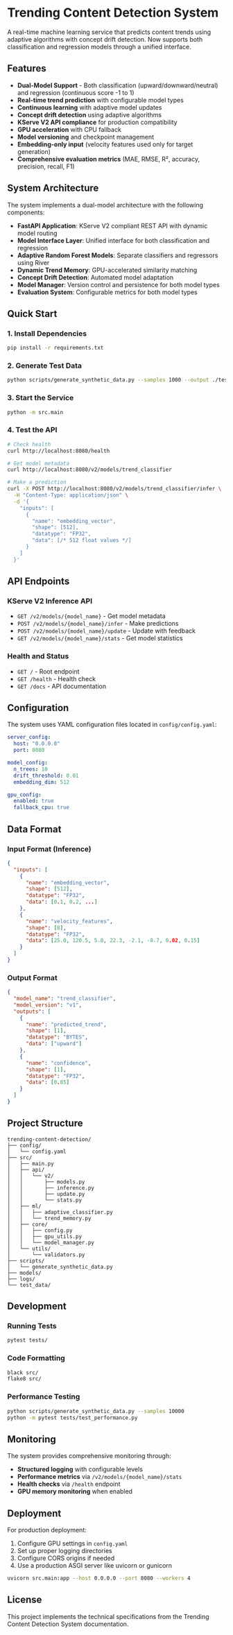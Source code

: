 # Trending Content Detection System

A real-time machine learning service that predicts content trends using adaptive algorithms with concept drift detection. Now supports both classification and regression models through a unified interface.

## Features

- **Dual-Model Support** - Both classification (upward/downward/neutral) and regression (continuous score -1 to 1)
- **Real-time trend prediction** with configurable model types
- **Continuous learning** with adaptive model updates
- **Concept drift detection** using adaptive algorithms
- **KServe V2 API compliance** for production compatibility
- **GPU acceleration** with CPU fallback
- **Model versioning** and checkpoint management
- **Embedding-only input** (velocity features used only for target generation)
- **Comprehensive evaluation metrics** (MAE, RMSE, R², accuracy, precision, recall, F1)

## System Architecture

The system implements a dual-model architecture with the following components:

- **FastAPI Application**: KServe V2 compliant REST API with dynamic model routing
- **Model Interface Layer**: Unified interface for both classification and regression
- **Adaptive Random Forest Models**: Separate classifiers and regressors using River
- **Dynamic Trend Memory**: GPU-accelerated similarity matching
- **Concept Drift Detection**: Automated model adaptation
- **Model Manager**: Version control and persistence for both model types
- **Evaluation System**: Configurable metrics for both model types

## Quick Start

### 1. Install Dependencies

```bash
pip install -r requirements.txt
```

### 2. Generate Test Data

```bash
python scripts/generate_synthetic_data.py --samples 1000 --output ./test_data
```

### 3. Start the Service

```bash
python -m src.main
```

### 4. Test the API

```bash
# Check health
curl http://localhost:8080/health

# Get model metadata
curl http://localhost:8080/v2/models/trend_classifier

# Make a prediction
curl -X POST http://localhost:8080/v2/models/trend_classifier/infer \
  -H "Content-Type: application/json" \
  -d '{
    "inputs": [
      {
        "name": "embedding_vector",
        "shape": [512],
        "datatype": "FP32",
        "data": [/* 512 float values */]
      }
    ]
  }'
```

## API Endpoints

### KServe V2 Inference API

- `GET /v2/models/{model_name}` - Get model metadata
- `POST /v2/models/{model_name}/infer` - Make predictions
- `POST /v2/models/{model_name}/update` - Update with feedback
- `GET /v2/models/{model_name}/stats` - Get model statistics

### Health and Status

- `GET /` - Root endpoint
- `GET /health` - Health check
- `GET /docs` - API documentation

## Configuration

The system uses YAML configuration files located in `config/config.yaml`:

```yaml
server_config:
  host: "0.0.0.0"
  port: 8080

model_config:
  n_trees: 10
  drift_threshold: 0.01
  embedding_dim: 512

gpu_config:
  enabled: true
  fallback_cpu: true
```

## Data Format

### Input Format (Inference)

```json
{
  "inputs": [
    {
      "name": "embedding_vector",
      "shape": [512],
      "datatype": "FP32", 
      "data": [0.1, 0.2, ...]
    },
    {
      "name": "velocity_features",
      "shape": [8],
      "datatype": "FP32",
      "data": [25.0, 120.5, 5.8, 22.3, -2.1, -8.7, 0.02, 0.15]
    }
  ]
}
```

### Output Format

```json
{
  "model_name": "trend_classifier",
  "model_version": "v1",
  "outputs": [
    {
      "name": "predicted_trend",
      "shape": [1],
      "datatype": "BYTES",
      "data": ["upward"]
    },
    {
      "name": "confidence", 
      "shape": [1],
      "datatype": "FP32",
      "data": [0.85]
    }
  ]
}
```

## Project Structure

```
trending-content-detection/
├── config/
│   └── config.yaml
├── src/
│   ├── main.py
│   ├── api/
│   │   └── v2/
│   │       ├── models.py
│   │       ├── inference.py
│   │       ├── update.py
│   │       └── stats.py
│   ├── ml/
│   │   ├── adaptive_classifier.py
│   │   └── trend_memory.py
│   ├── core/
│   │   ├── config.py
│   │   ├── gpu_utils.py
│   │   └── model_manager.py
│   └── utils/
│       └── validators.py
├── scripts/
│   └── generate_synthetic_data.py
├── models/
├── logs/
└── test_data/
```

## Development

### Running Tests

```bash
pytest tests/
```

### Code Formatting

```bash
black src/
flake8 src/
```

### Performance Testing

```bash
python scripts/generate_synthetic_data.py --samples 10000
python -m pytest tests/test_performance.py
```

## Monitoring

The system provides comprehensive monitoring through:

- **Structured logging** with configurable levels
- **Performance metrics** via `/v2/models/{model_name}/stats`
- **Health checks** via `/health` endpoint
- **GPU memory monitoring** when enabled

## Deployment

For production deployment:

1. Configure GPU settings in `config.yaml`
2. Set up proper logging directories
3. Configure CORS origins if needed
4. Use a production ASGI server like uvicorn or gunicorn

```bash
uvicorn src.main:app --host 0.0.0.0 --port 8080 --workers 4
```

## License

This project implements the technical specifications from the Trending Content Detection System documentation.